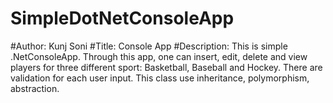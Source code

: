 # SimpleDotNetConsoleApp
#Author: Kunj Soni
#Title: Console App
#Description: This is simple .NetConsoleApp. Through this app, one can insert, edit, delete and view players for three different sport: Basketball, Baseball and Hockey. There are
              validation for each user input.  This class use inheritance, polymorphism, abstraction.
